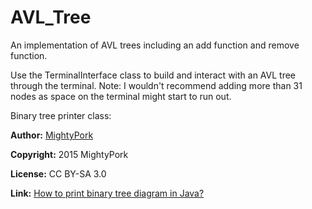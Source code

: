 # AVL_Tree

An implementation of AVL trees including an add function and remove function.

Use the TerminalInterface class to build and interact with an AVL tree through the terminal. Note: I wouldn't recommend adding more than 31 nodes as space on the terminal might start to run out.


Binary tree printer class:

**Author:** [MightyPork](https://stackoverflow.com/users/2180189/mightypork)

**Copyright:** 2015 MightyPork

**License:** CC BY-SA 3.0

**Link:** [How to print binary tree diagram in Java?](https://stackoverflow.com/a/29704252/1248177)

